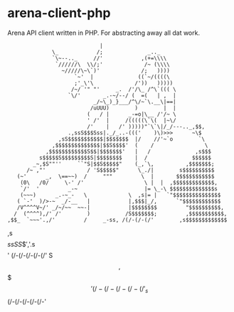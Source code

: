 arena-client-php
================
Arena API client written in PHP. For abstracting away all dat work.

                                 |
                  \_            /;              _.._
                  `\~--.._     //'            ,(+=\\\\
                   `//////\  \\/;'             /~ (\\\\
                     ~/////\~\`)'             /;   ))))
                         `~'  |              ((`~/((((\
                         ;'_\'\             /'))   )))))
                        /~/ '" "'     _.  /'/\_ /^\`((( \
                       `\/'       _.-~/--/ (  =(   | ,  |
                               _/~\_)_}___/^\/~`\.__\|==|
                              /uUUU)        )        |  |
                             (   / |      _-=o|\__ /'/~ \
                             ' /'  |     /(((((\`\(  |~\/
                             /'    |   /' )))))"`\`\|/_/---.._,$$,
                       .,ssS$$$Sss|._/_..-((('    )\)>>>      ~\$
                    ,sS$$$$$$$$$$$|$$$$$$$  |/    //'~`o        `\
                  ,$$$$$$$$$$$$$$|$$S$$$$'  (    /                \
                ,$$$$$$$$$$$$S$$|$$$$$$$'   |   /              ,s$$$
              s$$$$$S$$$$$$$$$S|$$$$$$$$    |  /              $$$$$$
            _~,$S""''     ``"S|$$S$$$$$"    (_,`\,          ,$$$$$$$;
          /~ ,"'             / 'S$$$$$"      \_./|        s$$$$$$$$$$
       (~'      _,  \==~~)  /     """         \  |       $$$$$$$$$$$$
        (0\   /0/     \-' /'                   \ |  |  ,$$$$$$$$$$$$$,
        `/'  '         _-~                     |= \_-\ $$$$$$$$$$$$$$s
        (~~~)      _.-~_-   \             \  ,s|= |   `"$$$$$$$$$$$$$$$
       ( `-'  )/>-~  _/-__   |            |,$$$|_/,      `"$$$$$$$$$$$$
       /V^^^^V~/' _/~/~~  ~~-|            |$$$$$$$$         "$$$$$$$$$$,
      /  (^^^^),/' /'        )           /S$$$$$$$;         ,$$$$$$$$$$$,
    ,$$_  `~~~'.,/'         /     _-ss, /(/-(/-(/'        ,s$$$$$$$$$$$$$
  ,s$$$$$ssSS$$$'         ,$'.s$$$$$$$$'                  (/-(/-(/-(/-(/'
 S$$$$$$$$$$$$$$        ,$$$$$$$$$$$$$'
(/-(/-(/-(/-(/'      _s$$$$$$$$$$$$$$
                    (/-(/-(/-(/-(/-'


